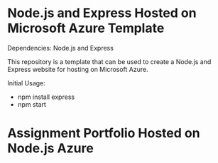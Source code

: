 # Node.js and Express Hosted on Microsoft Azure Template

Dependencies: Node.js and Express

This repository is a template that can be used to create a Node.js and Express website for hosting on Microsoft Azure.

Initial Usage:
- npm install express
- npm start

# Assignment Portfolio Hosted on Node.js Azure
